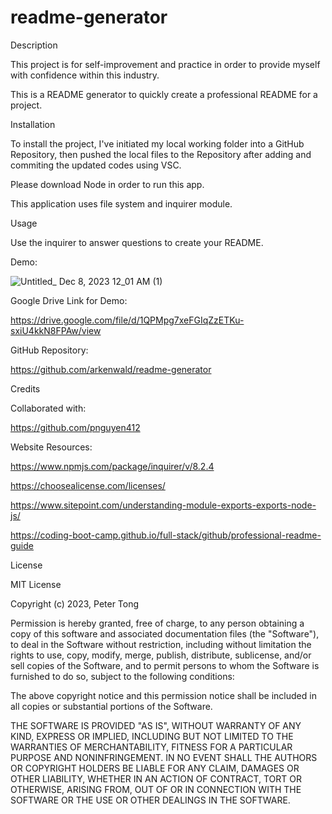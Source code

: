 # readme-generator

Description

This project is for self-improvement and practice in order to provide myself with confidence within this industry.

This is a README generator to quickly create a professional README for a project.

Installation

To install the project, I've initiated my local working folder into a GitHub Repository, then pushed the local files to the Repository after adding and commiting the updated codes using VSC.

Please download Node in order to run this app.

This application uses file system and inquirer module.

Usage

Use the inquirer to answer questions to create your README.

Demo:

![Untitled_ Dec 8, 2023 12_01 AM (1)](https://github.com/arkenwald/readme-generator/assets/149994852/0b6f7f63-eb7b-4a85-880a-ba885124ea9c)

Google Drive Link for Demo:

https://drive.google.com/file/d/1QPMpg7xeFGIqZzETKu-sxiU4kkN8FPAw/view


GitHub Repository:

https://github.com/arkenwald/readme-generator


Credits

Collaborated with:

https://github.com/pnguyen412

Website Resources:

https://www.npmjs.com/package/inquirer/v/8.2.4

https://choosealicense.com/licenses/

https://www.sitepoint.com/understanding-module-exports-exports-node-js/

https://coding-boot-camp.github.io/full-stack/github/professional-readme-guide

License

MIT License

Copyright (c) 2023, Peter Tong

Permission is hereby granted, free of charge, to any person obtaining a copy of this software and associated documentation files (the "Software"), to deal in the Software without restriction, including without limitation the rights to use, copy, modify, merge, publish, distribute, sublicense, and/or sell copies of the Software, and to permit persons to whom the Software is furnished to do so, subject to the following conditions:

The above copyright notice and this permission notice shall be included in all copies or substantial portions of the Software.

THE SOFTWARE IS PROVIDED "AS IS", WITHOUT WARRANTY OF ANY KIND, EXPRESS OR IMPLIED, INCLUDING BUT NOT LIMITED TO THE WARRANTIES OF MERCHANTABILITY, FITNESS FOR A PARTICULAR PURPOSE AND NONINFRINGEMENT. IN NO EVENT SHALL THE AUTHORS OR COPYRIGHT HOLDERS BE LIABLE FOR ANY CLAIM, DAMAGES OR OTHER LIABILITY, WHETHER IN AN ACTION OF CONTRACT, TORT OR OTHERWISE, ARISING FROM, OUT OF OR IN CONNECTION WITH THE SOFTWARE OR THE USE OR OTHER DEALINGS IN THE SOFTWARE.
